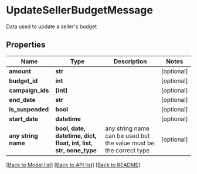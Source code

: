 # UpdateSellerBudgetMessage

Data used to update a seller's budget

## Properties
Name | Type | Description | Notes
------------ | ------------- | ------------- | -------------
**amount** | **str** |  | [optional] 
**budget_id** | **int** |  | [optional] 
**campaign_ids** | **[int]** |  | [optional] 
**end_date** | **str** |  | [optional] 
**is_suspended** | **bool** |  | [optional] 
**start_date** | **datetime** |  | [optional] 
**any string name** | **bool, date, datetime, dict, float, int, list, str, none_type** | any string name can be used but the value must be the correct type | [optional]

[[Back to Model list]](../README.md#documentation-for-models) [[Back to API list]](../README.md#documentation-for-api-endpoints) [[Back to README]](../README.md)


